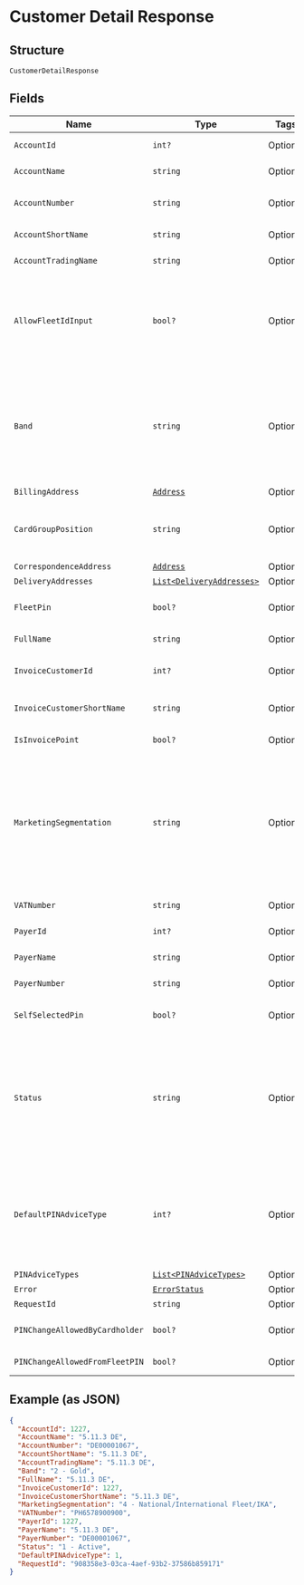 
# Customer Detail Response

## Structure

`CustomerDetailResponse`

## Fields

| Name | Type | Tags | Description |
|  --- | --- | --- | --- |
| `AccountId` | `int?` | Optional | Account Id of the selected account. |
| `AccountName` | `string` | Optional | Account Name of the selected account. |
| `AccountNumber` | `string` | Optional | Account Number of the selected account. |
| `AccountShortName` | `string` | Optional | Short name of the customer. |
| `AccountTradingName` | `string` | Optional | Trading name of the customer |
| `AllowFleetIdInput` | `bool?` | Optional | True/False.<br>When false, users should not be allowed to enable Fleet Id prompt option while ordering cards under this account. |
| `Band` | `string` | Optional | Band Id and Description of the Payer in Card Platform<br>e.g. (Id – Description):<br>1-Platinum<br>2-Gold<br>3-Silver<br>4-Bronze |
| `BillingAddress` | [`Address`](../../doc/models/address.md) | Optional | - |
| `CardGroupPosition` | `string` | Optional | Card group position at –<br>•    Payer – Payer level<br>•    Account – Account level |
| `CorrespondenceAddress` | [`Address`](../../doc/models/address.md) | Optional | - |
| `DeliveryAddresses` | [`List<DeliveryAddresses>`](../../doc/models/delivery-addresses.md) | Optional | - |
| `FleetPin` | `bool?` | Optional | Is Fleet Pin optional enabled for the selected account |
| `FullName` | `string` | Optional | Full Name of the customer |
| `InvoiceCustomerId` | `int?` | Optional | Customer Id of the Invoice Point of the account |
| `InvoiceCustomerShortName` | `string` | Optional | Short Name of the Invoice Point of the account |
| `IsInvoicePoint` | `bool?` | Optional | Whether the account is an invoice point. |
| `MarketingSegmentation` | `string` | Optional | Marketing Segmentation id and description<br>e.g. (Id – Description):<br>1-National CRT<br>2-International CRT & IKAs<br>3-Small Customers<br>4-National/International Fleet/IKA |
| `VATNumber` | `string` | Optional | VAT Registration Number of Customer |
| `PayerId` | `int?` | Optional | Payer Id of the selected account. |
| `PayerName` | `string` | Optional | Payer Name of the selected account. |
| `PayerNumber` | `string` | Optional | Payer Number of the selected account. |
| `SelfSelectedPin` | `bool?` | Optional | Is Self-selected Pin enabled for the account |
| `Status` | `string` | Optional | Payer current status id and description<br>e.g. (Id – Description):<br>1-Active<br>2-Requested from UTA<br>3-Awaiting embossing<br>4-Manufactured<br>5-Awaiting despatch |
| `DefaultPINAdviceType` | `int?` | Optional | Default PIN AdviceType of the customer.<br>Possible Values:<br><br>1. Paper<br>2. Email<br>3. SMS<br>4. None |
| `PINAdviceTypes` | [`List<PINAdviceTypes>`](../../doc/models/pin-advice-types.md) | Optional | - |
| `Error` | [`ErrorStatus`](../../doc/models/error-status.md) | Optional | - |
| `RequestId` | `string` | Optional | API Request id |
| `PINChangeAllowedByCardholder` | `bool?` | Optional | PIN change allowed for card holder or not. |
| `PINChangeAllowedFromFleetPIN` | `bool?` | Optional | PIN change allowed from fleetpin or not. |

## Example (as JSON)

```json
{
  "AccountId": 1227,
  "AccountName": "5.11.3 DE",
  "AccountNumber": "DE00001067",
  "AccountShortName": "5.11.3 DE",
  "AccountTradingName": "5.11.3 DE",
  "Band": "2 - Gold",
  "FullName": "5.11.3 DE",
  "InvoiceCustomerId": 1227,
  "InvoiceCustomerShortName": "5.11.3 DE",
  "MarketingSegmentation": "4 - National/International Fleet/IKA",
  "VATNumber": "PH6578900900",
  "PayerId": 1227,
  "PayerName": "5.11.3 DE",
  "PayerNumber": "DE00001067",
  "Status": "1 - Active",
  "DefaultPINAdviceType": 1,
  "RequestId": "908358e3-03ca-4aef-93b2-37586b859171"
}
```

